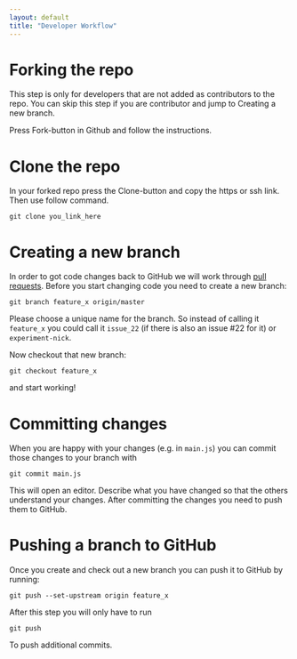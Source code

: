 ```yaml
---
layout: default
title: "Developer Workflow"
---
```


# Forking the repo

This step is only for developers that are not added as contributors to
the repo. You can skip this step if you are contributor and jump to
Creating a new branch.

Press Fork-button in Github and follow the instructions.

# Clone the repo

In your forked repo press the Clone-button and copy the https or ssh
link. Then use follow command.

~~~
git clone you_link_here
~~~

# Creating  a new branch

In order to got code changes back to GitHub we will work through [pull
requests](https://help.github.com/articles/about-pull-requests/). Before
you start changing code you need to create a new branch:

~~~
git branch feature_x origin/master
~~~

Please choose a unique name for the branch. So instead of calling it
`feature_x` you could call it `issue_22` (if there is also an issue
#22 for it) or `experiment-nick`.

Now checkout that new branch:

~~~
git checkout feature_x
~~~

and start working!

# Committing changes

When you are happy with your changes (e.g. in `main.js`) you can
commit those changes to your branch with

~~~
git commit main.js
~~~

This will open an editor. Describe what you have changed so that the
others understand your changes. After committing the changes you need
to push them to GitHub.

# Pushing a branch to GitHub

Once you create and check out a new branch you can push it to GitHub
by running:

~~~
git push --set-upstream origin feature_x
~~~

After this step you will only have to run

~~~
git push
~~~

To push additional commits.
